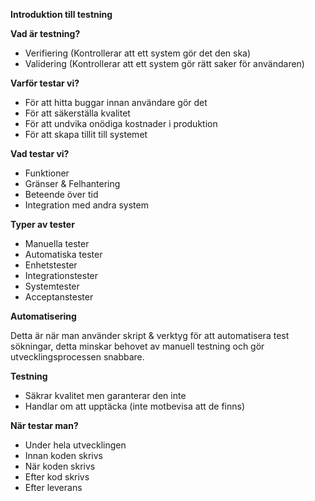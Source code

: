 **Introduktion till testning**

**Vad är testning?**

- Verifiering (Kontrollerar att ett system gör det den ska)  
- Validering (Kontrollerar att ett system gör rätt saker för användaren)

**Varför testar vi?** 

- För att hitta buggar innan användare gör det  
- För att säkerställa kvalitet  
- För att undvika onödiga kostnader i produktion  
- För att skapa tillit till systemet

**Vad testar vi?** 

- Funktioner  
- Gränser & Felhantering  
- Beteende över tid  
- Integration med andra system

**Typer av tester**

- Manuella tester  
- Automatiska tester  
- Enhetstester  
- Integrationstester  
- Systemtester  
- Acceptanstester

**Automatisering** 

Detta är när man använder skript & verktyg för att automatisera test sökningar, detta minskar behovet av manuell testning och gör utvecklingsprocessen snabbare.

**Testning**

- Säkrar kvalitet men garanterar den inte  
- Handlar om att upptäcka (inte motbevisa att de finns)

**När testar man?** 

- Under hela utvecklingen  
- Innan koden skrivs  
- När koden skrivs  
- Efter kod skrivs  
- Efter leverans